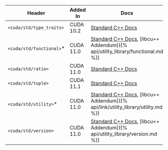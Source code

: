 | Header                   | Added In  | Docs |
|--------------------------|-----------|------|
| `<cuda/std/type_traits>` | CUDA 10.2 | [Standard C++ Docs](https://en.cppreference.com/w/cpp/header/type_traits) |
| `<cuda/std/functional>`* | CUDA 11.0 | [Standard C++ Docs](https://en.cppreference.com/w/cpp/header/functional), [libcu++ Addendum]({% api/utility_library/functional.md %}) |
| `<cuda/std/ratio>`       | CUDA 11.0 | [Standard C++ Docs](https://en.cppreference.com/w/cpp/header/ratio) |
| `<cuda/std/tuple>`       | CUDA 11.1 | [Standard C++ Docs](https://en.cppreference.com/w/cpp/header/tuple) |
| `<cuda/std/utility>`*    | CUDA 11.0 | [Standard C++ Docs](https://en.cppreference.com/w/cpp/header/utility), [libcu++ Addendum]({% api/link/utility_library/utility.md %}) |
| `<cuda/std/version>`     | CUDA 11.0 | [Standard C++ Docs](https://en.cppreference.com/w/cpp/header/version), [libcu++ Addendum]({% api/utility_library/version.md %}) |

